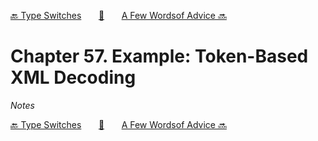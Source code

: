 [🔙 Type Switches][previous-chapter]&nbsp;&nbsp;&nbsp;&nbsp;&nbsp;&nbsp;&nbsp;[🏡][readme]&nbsp;&nbsp;&nbsp;&nbsp;&nbsp;&nbsp;&nbsp;[A Few Wordsof Advice 🔜][upcoming-chapter]

# Chapter 57. Example: Token-Based XML Decoding

_Notes_

[🔙 Type Switches][previous-chapter]&nbsp;&nbsp;&nbsp;&nbsp;&nbsp;&nbsp;&nbsp;[🏡][readme]&nbsp;&nbsp;&nbsp;&nbsp;&nbsp;&nbsp;&nbsp;[A Few Wordsof Advice 🔜][upcoming-chapter]

[readme]: README.md
[previous-chapter]: ch056-type-switches.md
[upcoming-chapter]: ch058-a-few-wordsof-advice.md